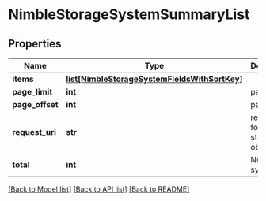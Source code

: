 # NimbleStorageSystemSummaryList

## Properties
Name | Type | Description | Notes
------------ | ------------- | ------------- | -------------
**items** | [**list[NimbleStorageSystemFieldsWithSortKey]**](NimbleStorageSystemFieldsWithSortKey.md) |  | [optional] 
**page_limit** | **int** | page limit | [optional] 
**page_offset** | **int** | page offset | [optional] 
**request_uri** | **str** | requestUri for Nimble storage objects | [optional] 
**total** | **int** | Number of systems | [optional] 

[[Back to Model list]](../README.md#documentation-for-models) [[Back to API list]](../README.md#documentation-for-api-endpoints) [[Back to README]](../README.md)


